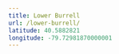 ```yaml
---
title: Lower Burrell
url: /lower-burrell/
latitude: 40.5882821
longitude: -79.72981870000001
---
```

